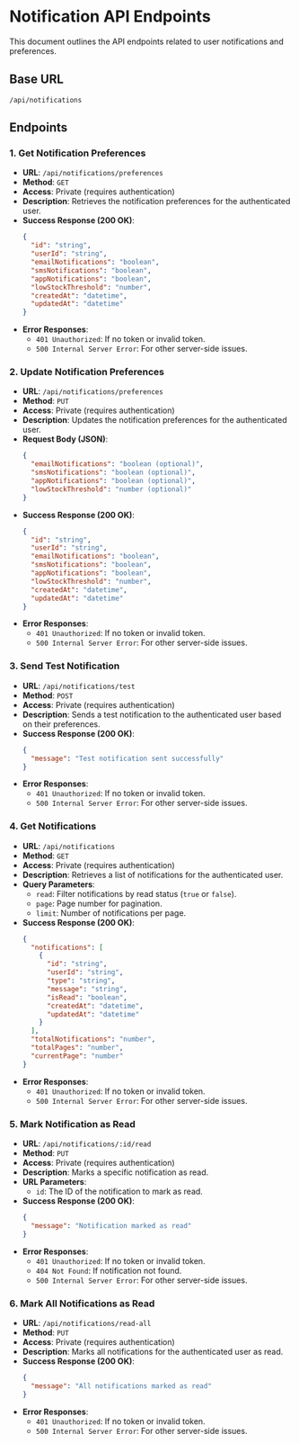 # Notification API Endpoints

This document outlines the API endpoints related to user notifications and preferences.

## Base URL
`/api/notifications`

## Endpoints

### 1. Get Notification Preferences
- **URL**: `/api/notifications/preferences`
- **Method**: `GET`
- **Access**: Private (requires authentication)
- **Description**: Retrieves the notification preferences for the authenticated user.
- **Success Response (200 OK)**:
  ```json
  {
    "id": "string",
    "userId": "string",
    "emailNotifications": "boolean",
    "smsNotifications": "boolean",
    "appNotifications": "boolean",
    "lowStockThreshold": "number",
    "createdAt": "datetime",
    "updatedAt": "datetime"
  }
  ```
- **Error Responses**:
  - `401 Unauthorized`: If no token or invalid token.
  - `500 Internal Server Error`: For other server-side issues.

### 2. Update Notification Preferences
- **URL**: `/api/notifications/preferences`
- **Method**: `PUT`
- **Access**: Private (requires authentication)
- **Description**: Updates the notification preferences for the authenticated user.
- **Request Body (JSON)**:
  ```json
  {
    "emailNotifications": "boolean (optional)",
    "smsNotifications": "boolean (optional)",
    "appNotifications": "boolean (optional)",
    "lowStockThreshold": "number (optional)"
  }
  ```
- **Success Response (200 OK)**:
  ```json
  {
    "id": "string",
    "userId": "string",
    "emailNotifications": "boolean",
    "smsNotifications": "boolean",
    "appNotifications": "boolean",
    "lowStockThreshold": "number",
    "createdAt": "datetime",
    "updatedAt": "datetime"
  }
  ```
- **Error Responses**:
  - `401 Unauthorized`: If no token or invalid token.
  - `500 Internal Server Error`: For other server-side issues.

### 3. Send Test Notification
- **URL**: `/api/notifications/test`
- **Method**: `POST`
- **Access**: Private (requires authentication)
- **Description**: Sends a test notification to the authenticated user based on their preferences.
- **Success Response (200 OK)**:
  ```json
  {
    "message": "Test notification sent successfully"
  }
  ```
- **Error Responses**:
  - `401 Unauthorized`: If no token or invalid token.
  - `500 Internal Server Error`: For other server-side issues.

### 4. Get Notifications
- **URL**: `/api/notifications`
- **Method**: `GET`
- **Access**: Private (requires authentication)
- **Description**: Retrieves a list of notifications for the authenticated user.
- **Query Parameters**:
  - `read`: Filter notifications by read status (`true` or `false`).
  - `page`: Page number for pagination.
  - `limit`: Number of notifications per page.
- **Success Response (200 OK)**:
  ```json
  {
    "notifications": [
      {
        "id": "string",
        "userId": "string",
        "type": "string",
        "message": "string",
        "isRead": "boolean",
        "createdAt": "datetime",
        "updatedAt": "datetime"
      }
    ],
    "totalNotifications": "number",
    "totalPages": "number",
    "currentPage": "number"
  }
  ```
- **Error Responses**:
  - `401 Unauthorized`: If no token or invalid token.
  - `500 Internal Server Error`: For other server-side issues.

### 5. Mark Notification as Read
- **URL**: `/api/notifications/:id/read`
- **Method**: `PUT`
- **Access**: Private (requires authentication)
- **Description**: Marks a specific notification as read.
- **URL Parameters**:
  - `id`: The ID of the notification to mark as read.
- **Success Response (200 OK)**:
  ```json
  {
    "message": "Notification marked as read"
  }
  ```
- **Error Responses**:
  - `401 Unauthorized`: If no token or invalid token.
  - `404 Not Found`: If notification not found.
  - `500 Internal Server Error`: For other server-side issues.

### 6. Mark All Notifications as Read
- **URL**: `/api/notifications/read-all`
- **Method**: `PUT`
- **Access**: Private (requires authentication)
- **Description**: Marks all notifications for the authenticated user as read.
- **Success Response (200 OK)**:
  ```json
  {
    "message": "All notifications marked as read"
  }
  ```
- **Error Responses**:
  - `401 Unauthorized`: If no token or invalid token.
  - `500 Internal Server Error`: For other server-side issues.